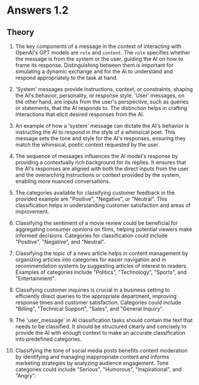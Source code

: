# Answers 1.2 

## Theory
1. The key components of a message in the context of interacting with OpenAI's GPT models are `role` and `content`. The `role` specifies whether the message is from the system or the user, guiding the AI on how to frame its response. Distinguishing between them is important for simulating a dynamic exchange and for the AI to understand and respond appropriately to the task at hand.

2. 'System' messages provide instructions, context, or constraints, shaping the AI's behavior, personality, or response style. 'User' messages, on the other hand, are inputs from the user's perspective, such as queries or statements, that the AI responds to. The distinction helps in crafting interactions that elicit desired responses from the AI.

3. An example of how a 'system' message can dictate the AI's behavior is instructing the AI to respond in the style of a whimsical poet. This message sets the tone and style for the AI's responses, ensuring they match the whimsical, poetic context requested by the user.

4. The sequence of messages influences the AI model's response by providing a contextually rich background for its replies. It ensures that the AI's responses are aligned with both the direct inputs from the user and the overarching instructions or context provided by the system, enabling more nuanced conversations.

5. The categories available for classifying customer feedback in the provided example are "Positive", "Negative", or "Neutral". This classification helps in understanding customer satisfaction and areas of improvement.

6. Classifying the sentiment of a movie review could be beneficial for aggregating consumer opinions on films, helping potential viewers make informed decisions. Categories for classification could include "Positive", "Negative", and "Neutral".

7. Classifying the topic of a news article helps in content management by organizing articles into categories for easier navigation and in recommendation systems by suggesting articles of interest to readers. Examples of categories include "Politics", "Technology", "Sports", and "Entertainment".

8. Classifying customer inquiries is crucial in a business setting to efficiently direct queries to the appropriate department, improving response times and customer satisfaction. Categories could include "Billing", "Technical Support", "Sales", and "General Inquiry".

9. The 'user_message' in AI classification tasks should contain the text that needs to be classified. It should be structured clearly and concisely to provide the AI with enough context to make an accurate classification into predefined categories.

10. Classifying the tone of social media posts benefits content moderation by identifying and managing inappropriate content and informs marketing strategies by analyzing audience engagement. Tone categories could include "Serious", "Humorous", "Inspirational", and "Angry".
